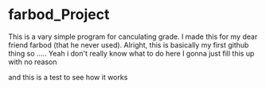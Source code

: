 # farbod_Project
This is a vary simple program for canculating grade. I made this for my dear friend farbod (that he never used).
Alright, this is basically my first github thing so ..... Yeah
i don't really know what to do here
I gonna just fill this up with no reason

and this is a test to see how it works 
